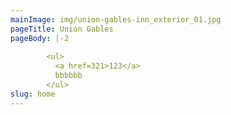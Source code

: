 ```yaml
---
mainImage: img/union-gables-inn_exterior_01.jpg
pageTitle: Union Gables
pageBody: |-2
  
        <ul>
          <a href=321>123</a>
          bbbbbb
        </ul>
slug: home
---
```

